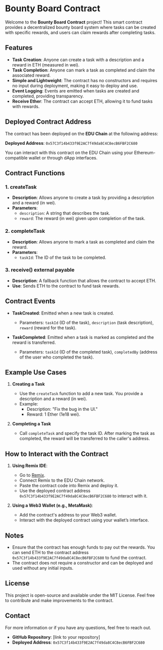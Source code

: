 # Bounty Board Contract

Welcome to the **Bounty Board Contract** project! This smart contract provides a decentralized bounty board system where tasks can be created with specific rewards, and users can claim rewards after completing tasks.

## Features

- **Task Creation**: Anyone can create a task with a description and a reward in ETH (measured in wei).
- **Task Completion**: Anyone can mark a task as completed and claim the associated reward.
- **Simple and Lightweight**: The contract has no constructors and requires no input during deployment, making it easy to deploy and use.
- **Event Logging**: Events are emitted when tasks are created and completed, providing transparency.
- **Receive Ether**: The contract can accept ETH, allowing it to fund tasks with rewards.

## Deployed Contract Address

The contract has been deployed on the **EDU Chain** at the following address:

**Deployed Address**: `0x57C3f14b433f9E2AC7f49da8C4C8ecB6FBF2C680`

You can interact with this contract on the EDU Chain using your Ethereum-compatible wallet or through dApp interfaces.

## Contract Functions

### 1. **createTask**
   - **Description**: Allows anyone to create a task by providing a description and a reward (in wei).
   - **Parameters**: 
     - `description`: A string that describes the task.
     - `reward`: The reward (in wei) given upon completion of the task.

### 2. **completeTask**
   - **Description**: Allows anyone to mark a task as completed and claim the reward.
   - **Parameters**:
     - `taskId`: The ID of the task to be completed.

### 3. **receive() external payable**
   - **Description**: A fallback function that allows the contract to accept ETH.
   - **Use**: Sends ETH to the contract to fund task rewards.

## Contract Events

- **TaskCreated**: Emitted when a new task is created.
  - Parameters: `taskId` (ID of the task), `description` (task description), `reward` (reward for the task).
  
- **TaskCompleted**: Emitted when a task is marked as completed and the reward is transferred.
  - Parameters: `taskId` (ID of the completed task), `completedBy` (address of the user who completed the task).

## Example Use Cases

1. **Creating a Task**
   - Use the `createTask` function to add a new task. You provide a description and a reward (in wei).
   - Example:
     - Description: "Fix the bug in the UI."
     - Reward: 1 Ether (1e18 wei).
   
2. **Completing a Task**
   - Call `completeTask` and specify the task ID. After marking the task as completed, the reward will be transferred to the caller's address.

## How to Interact with the Contract

1. **Using Remix IDE**:
   - Go to [Remix](https://remix.ethereum.org).
   - Connect Remix to the EDU Chain network.
   - Paste the contract code into Remix and deploy it.
   - Use the deployed contract address `0x57C3f14b433f9E2AC7f49da8C4C8ecB6FBF2C680` to interact with it.

2. **Using a Web3 Wallet (e.g., MetaMask)**:
   - Add the contract's address to your Web3 wallet.
   - Interact with the deployed contract using your wallet’s interface.

## Notes
- Ensure that the contract has enough funds to pay out the rewards. You can send ETH to the contract address `0x57C3f14b433f9E2AC7f49da8C4C8ecB6FBF2C680` to fund the contract.
- The contract does not require a constructor and can be deployed and used without any initial inputs.

## License

This project is open-source and available under the MIT License. Feel free to contribute and make improvements to the contract.

## Contact

For more information or if you have any questions, feel free to reach out.

- **GitHub Repository**: [link to your repository]
- **Deployed Address**: `0x57C3f14b433f9E2AC7f49da8C4C8ecB6FBF2C680`
